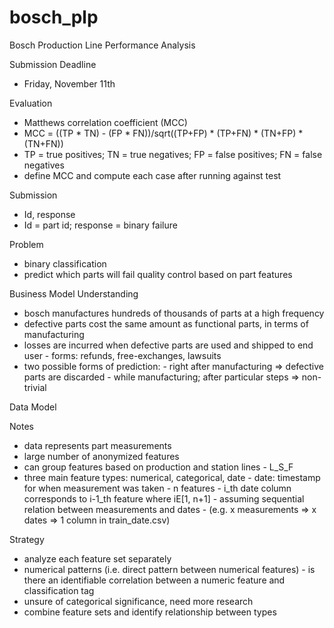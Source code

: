 # bosch_plp
Bosch Production Line Performance Analysis

Submission Deadline
- Friday, November 11th

Evaluation
- Matthews correlation coefficient (MCC)
- MCC = ((TP * TN) - (FP * FN))/sqrt((TP+FP) * (TP+FN) * (TN+FP) * (TN+FN))
- TP = true positives; TN = true negatives; FP = false positives; FN = false negatives
- define MCC and compute each case after running against test

Submission
- Id, response
- Id = part id; response = binary failure 

Problem
- binary classification
- predict which parts will fail quality control based on part features

Business Model Understanding
- bosch manufactures hundreds of thousands of parts at a high frequency
- defective parts cost the same amount as functional parts, in terms of manufacturing
- losses are incurred when defective parts are used and shipped to end user
        - forms: refunds, free-exchanges, lawsuits
- two possible forms of prediction:
        - right after manufacturing => defective parts are discarded
        - while manufacturing; after particular steps => non-trivial

Data Model

Notes
- data represents part measurements
- large number of anonymized features
- can group features based on production and station lines
        - L<prod line>_S<station line>_F<feature id>
- three main feature types: numerical, categorical, date
        - date: timestamp for when measurement was taken
        - n features
        - i_th date column corresponds to i-1_th feature where iE[1, n+1]
        - assuming sequential relation between measurements and dates
        - (e.g. x measurements => x dates => 1 column in train_date.csv)

Strategy
- analyze each feature set separately
- numerical patterns (i.e. direct pattern between numerical features)
        - is there an identifiable correlation between a numeric feature and classification tag
- unsure of categorical significance, need more research
- combine feature sets and identify relationship between types
